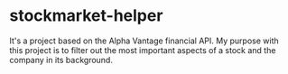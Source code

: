 # stockmarket-helper
It's a project based on the Alpha Vantage financial API. My purpose with this project is to filter out the most important aspects of a stock and the company in its background.
